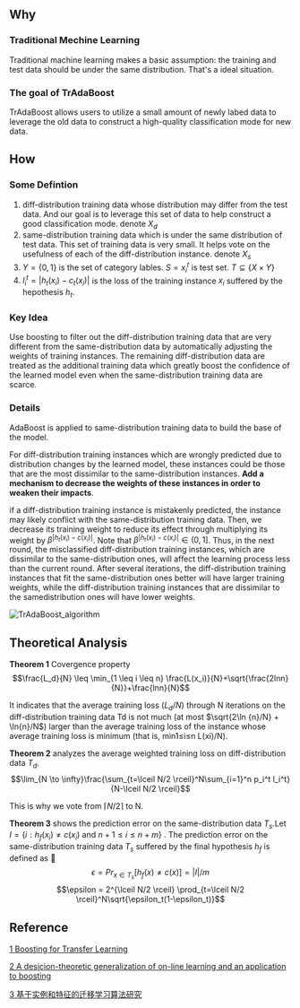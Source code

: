## Why
### Traditional Mechine Learning
Traditional machine learning makes a basic assumption: the training and test data should be under the same distribution. That's a ideal situation.

### The goal of TrAdaBoost
TrAdaBoost allows users to utilize a small amount of newly labed data to leverage the old data to construct a high-quality classification mode for new data.

## How
### Some Defintion
1. diff-distribution training data whose distribution may differ from the test data. And our goal is to leverage this set of data to help construct a good classification mode. denote $X_d$
2. same-distribution training data which is under the same distribution of test data. This set of training data is very small. It helps vote on the usefulness of each of the diff-distribution instance. denote $X_s$
3. $Y=\{0,1\}$ is the set of category lables. $S={x_i^{t}}$ is test set. $T\subseteq \{X \times Y \}$
4. $l_i^t = |h_t(x_i)-c_t(x_i)|$ is the loss of the training instance $x_i$ suffered by the hepothesis $h_t$.

### Key Idea
Use boosting to filter out the diff-distribution training data that are very different from the same-distribution data by automatically adjusting the weights of training instances. The remaining diff-distribution data are treated as the additional training data which greatly boost the confidence of the learned model even when the same-distribution training data are scarce.

### Details
AdaBoost is applied to same-distribution training data to build the base of the model.

For diff-distribution training instances which are wrongly predicted due to distribution changes by the learned model, these instances could be those that are the most dissimilar to the same-distribution instances. **Add a mechanism to decrease the weights of these instances in order to weaken their impacts**.

if a diff-distribution training instance is mistakenly predicted, the instance may likely conflict with the same-distribution training data. Then, we decrease its training weight to reduce its effect through multiplying its weight by $\beta^{|h_t(x_i)−c(x_i)|}$. Note that $\beta^{|h_t(x_i)−c(x_i)|} \in (0, 1]$. Thus, in the next round, the misclassified diff-distribution training instances, which are dissimilar to the same-distribution ones, will affect the learning process less than the current round. After several iterations, the diff-distribution training instances that fit the same-distribution ones better will have larger training weights, while the diff-distribution training instances that are dissimilar to the samedistribution ones will have lower weights.

![TrAdaBoost_algorithm](https://raw.githubusercontent.com/lehyu/lehyu.github.com/master/image/TL/TrAdaBoost_algorithm.png)

## Theoretical Analysis

**Theorem 1** Covergence property
$$\frac{L_d}{N} \leq \min_{1 \leq i \leq n} \frac{L(x_i)}{N}+\sqrt{\frac{2lnn}{N}}+\frac{lnn}{N}$$

It indicates that the average training loss $(L_d/N)$ through N iterations on the diff-distribution training data Td is not much (at most $\sqrt{2\ln {n}/N} + \ln{n}/N$) larger than the average training loss of the instance whose average training loss is minimum (that is, min1≤i≤n L(xi)/N).


**Theorem 2** analyzes the average weighted training loss on
diff-distribution data $T_d$.
$$\lim_{N \to \infty}\frac{\sum_{t=\lceil N/2 \rceil}^N\sum_{i=1}^n p_i^t l_i^t}{N-\lceil N/2 \rceil}$$

This is why we vote from $\lceil N/2 \rceil$ to N.

**Theorem 3** shows the prediction error on the same-distribution data $T_s$.Let $I = \{i : h_f (x_i) \neq c(x_i)$ and $n + 1 ≤ i ≤ n + m\}$ . The prediction error on the same-distribution training data $T_s$ suffered by the final hypothesis $h_f$ is defined as  
$$\epsilon = Pr_{x\in T_s}[h_f(x)\neq c(x)]=|I|/m$$
$$\epsilon = 2^{\lceil N/2 \rceil} \prod_{t=\lceil N/2 \rceil}^N\sqrt{\epsilon_t(1-\epsilon_t)}$$



## Reference
[1 Boosting for Transfer Learning](http://delivery.acm.org/10.1145/1280000/1273521/p193-dai.pdf?ip=58.60.1.88&id=1273521&acc=ACTIVE%20SERVICE&key=BF85BBA5741FDC6E%2E0871A888CCEFF346%2E4D4702B0C3E38B35%2E4D4702B0C3E38B35&CFID=688099428&CFTOKEN=60229314&__acm__=1477838973_ba5e16c8d030322bdd8c9b56cbc0c909)

[2 A desicion-theoretic generalization of on-line learning and an application to boosting](http://download.springer.com/static/pdf/96/chp%253A10.1007%252F3-540-59119-2_166.pdf?originUrl=http%3A%2F%2Flink.springer.com%2Fchapter%2F10.1007%2F3-540-59119-2_166&token2=exp=1477839965~acl=%2Fstatic%2Fpdf%2F96%2Fchp%25253A10.1007%25252F3-540-59119-2_166.pdf%3ForiginUrl%3Dhttp%253A%252F%252Flink.springer.com%252Fchapter%252F10.1007%252F3-540-59119-2_166*~hmac=5b7ed6c6c3ef75f4fe17db92dd951b00c8a7a5af53dda4442a9ba59cc7945e0e)

[3 基于实例和特征的迁移学习算法研究](http://cdmd.cnki.com.cn/Article/CDMD-10248-2009140520.htm)
